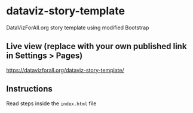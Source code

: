# dataviz-story-template
DataVizForAll.org story template using modified Bootstrap

## Live view (replace with your own published link in Settings > Pages)
https://datavizforall.org/dataviz-story-template/

## Instructions
Read steps inside the `index.html` file
